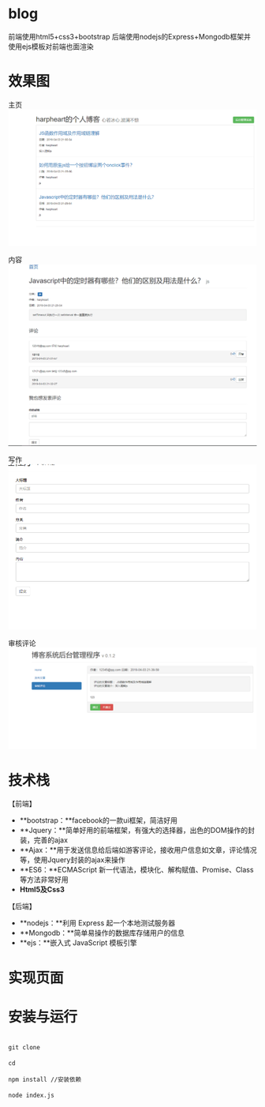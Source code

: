 # blog
前端使用html5+css3+bootstrap 后端使用nodejs的Express+Mongodb框架并使用ejs模板对前端也面渲染

# 效果图

主页
![image](https://github.com/harpheart/tu/blob/master/zy.png)

内容
![image](https://github.com/harpheart/tu/blob/master/nr.png)

写作
![image](https://github.com/harpheart/tu/blob/master/xwz.png)

审核评论
![image](https://github.com/harpheart/tu/blob/master/pl.png)

# 技术栈
【前端】
+ **bootstrap：**facebook的一款ui框架，简洁好用
+ **Jquery：**简单好用的前端框架，有强大的选择器，出色的DOM操作的封装，完善的ajax
+ **Ajax：**用于发送信息给后端如游客评论，接收用户信息如文章，评论情况等，使用Jquery封装的ajax来操作
+ **ES6：**ECMAScript 新一代语法，模块化、解构赋值、Promise、Class 等方法非常好用
+ **Html5及Css3**

【后端】
+ **nodejs：**利用 Express 起一个本地测试服务器
+ **Mongodb：**简单易操作的数据库存储用户的信息
+ **ejs：**嵌入式 JavaScript 模板引擎
# 实现页面
# 安装与运行
<pre><code>
git clone 

cd 

npm install //安装依赖

node index.js
</pre></code>
